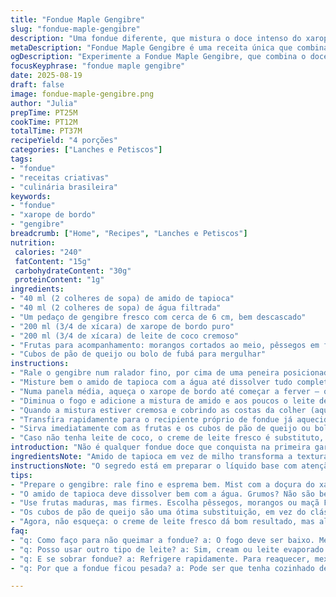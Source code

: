 ```yaml
---
title: "Fondue Maple Gengibre"
slug: "fondue-maple-gengibre"
description: "Uma fondue diferente, que mistura o doce intenso do xarope de bordo com o frescor picante do gengibre, numa base cremosa de leite de coco e um toque de amido de tapioca para dar consistência. Frutas frescas e bolos leves fazem a festa pra mergulhar, trazendo textura e contraste. Uma releitura que abandona o tradicional pra trazer sabores do Canadá e do Brasil numa combinação vibrante e que pode virar receita de família."
metaDescription: "Fondue Maple Gengibre é uma receita única que combina xarope de bordo e gengibre em uma base cremosa com frutas e pães."
ogDescription: "Experimente a Fondue Maple Gengibre, que combina o doce do xarope de bordo e o frescor do gengibre com frutas frescas e pães."
focusKeyphrase: "fondue maple gengibre"
date: 2025-08-19
draft: false
image: fondue-maple-gengibre.png
author: "Julia"
prepTime: PT25M
cookTime: PT12M
totalTime: PT37M
recipeYield: "4 porções"
categories: ["Lanches e Petiscos"]
tags:
- "fondue"
- "receitas criativas"
- "culinária brasileira"
keywords:
- "fondue"
- "xarope de bordo"
- "gengibre"
breadcrumb: ["Home", "Recipes", "Lanches e Petiscos"]
nutrition: 
 calories: "240"
 fatContent: "15g"
 carbohydrateContent: "30g"
 proteinContent: "1g"
ingredients:
- "40 ml (2 colheres de sopa) de amido de tapioca"
- "40 ml (2 colheres de sopa) de água filtrada"
- "Um pedaço de gengibre fresco com cerca de 6 cm, bem descascado"
- "200 ml (3/4 de xícara) de xarope de bordo puro"
- "200 ml (3/4 de xícara) de leite de coco cremoso"
- "Frutas para acompanhamento: morangos cortados ao meio, pêssegos em fatias grossas, maçã Fuji em gomos"
- "Cubos de pão de queijo ou bolo de fubá para mergulhar"
instructions:
- "Rale o gengibre num ralador fino, por cima de uma peneira posicionada sobre uma tigela para extrair o suco. Use as mãos para pressionar e aproveitar ao máximo — deve render cerca de 10 ml; reserve."
- "Misture bem o amido de tapioca com a água até dissolver tudo completamente, evitando qualquer grumo."
- "Numa panela média, aqueça o xarope de bordo até começar a ferver — o cheiro enche a cozinha, doce e amadeirado."
- "Diminua o fogo e adicione a mistura de amido e aos poucos o leite de coco, mexendo sempre pra não queimar no fundo; a textura começa a engrossar depois dos primeiros minutos, fique atento."
- "Quando a mistura estiver cremosa e cobrindo as costas da colher (aquela camada que não escorre rápido), adicione o suco de gengibre para dar o toque final, mexa delicadamente apenas para incorporar — o gengibre não pode perder a cor vibrante nem o aroma fresco."
- "Transfira rapidamente para o recipiente próprio de fondue já aquecido para manter a temperatura."
- "Sirva imediatamente com as frutas e os cubos de pão de queijo ou bolo. Aproveite a mistura de quente com fresco, doce com picante. Se passar do ponto, a fondue fica pesada e perde brilho — melhor preparar na hora."
- "Caso não tenha leite de coco, o creme de leite fresco é substituto, mas perde o toque exótico; xarope comum pode ser usado, mas reduz a complexidade do sabor."
introduction: "Não é qualquer fondue doce que conquista na primeira garfada — tem que ter contraste, charme e aquele pingo de ousadia. Xarope de bordo traz a doçura rica, mas sozinho vira enjoativo; juntando o gengibre fresco o caldo ganha vida, acende o paladar com um leve ardor que vai além do esperado. Troquei o creme tradicional por leite de coco na última tentativa: que diferença, reforçou a cremosidade e trouxe um fundo levemente adocicado de coco que harmoniza perfeitamente com frutas brasileiras e o pão de queijo. Cada preparo é um aprendizado sobre temperatura e consistência, e a chave está em reconhecer quando o líquido está no ponto, espesso o suficiente para grudar, mas ainda fluido. Misturei o amido de tapioca no lugar do milho pra dar uma textura mais gostosa, mais elástica e menos pastosa. O aroma do gengibre ralado que entra na panela quente é sinal que a fondue já tá quase pronta. Não tem segredo, tem prática."
ingredientsNote: "Amido de tapioca em vez de milho transforma a textura, deixando mais translúcida e com toque gelatinoso que funciona melhor na fondue. Leite de coco substitui creme e mantém a cremosidade com um sabor interessante, além de agradar vegetarianos que evitam laticínios. Gengibre fresco tem que ser ralado bem fino para extrair o máximo do suco — se for turbulento, pode ficar com fibras que dão textura não desejada. Xarope de bordo puro é essencial, evita aquela doçura artificial dos xarope comuns. Para frutas, escolha sempre as maduras, mas firmes — evitam que desmanchem ao mergulhar. Cubos de pão de queijo são um diferencial brasileiro que substituem comédia a clássica torrada, enquanto o bolo de fubá aporta sabor e textura. A água deve ser filtrada para evitar sabores estranhos que comprometem o delicado equilíbrio."
instructionsNote: "O segredo está em preparar o líquido base com atenção: o amido deve dissolver totalmente antes de levar ao fogo para evitar grumos incômodos. O odor do xarope fervendo serve como indicador que o calor está alto demais; reduza para não escurecer. Incorpore o leite de coco aos poucos, mexendo constantemente para evitar que talhe. O ponto ideal? Teste passando colher na panela — se forma uma camada que demora a escorrer, tá certo. Adicione o suco de gengibre por último para preservar aroma e frescor. Manter a fondue em temperatura constante evita que ela endureça ou queime no fundo, então use placa ou réchaud com regulador. Frutas devem estar preparadas antes para servir sem demora. Alternativas para quem não tenha o leite de coco são creme de leite fresco ou leite evaporado, embora filosofia muda o resultado sensorial. Em caso de sobra, esfrie e refrigere, reaquecer mexendo evita separação."
tips:
- "Prepare o gengibre: rale fino e esprema bem. Mist com a doçura do xarope. Não deixe fibras, a textura importa. O suco é essencial. O cheiro do gengibre vai encher a cozinha. Aroma intenso."
- "O amido de tapioca deve dissolver bem com a água. Grumos? Não são bem-vindos. A mistura é fundamental para a consistência perfeita. Fique atento ao ponto que ela se afina e liga fácil."
- "Use frutas maduras, mas firmes. Escolha pêssegos, morangos ou maçã Fuji. Elas não devem desmanchar. O contraste com o quente da fondue é essencial. Pode até experimentar com mangas ou kiwi."
- "Os cubos de pão de queijo são uma ótima substituição, em vez do clássico. São brasileiros e trazem um sabor único. Prepare o bolo de fubá como opção. Textura leve que combina com tudo."
- "Agora, não esqueça: o creme de leite fresco dá bom resultado, mas algo perde. O sabor será mais suave. O leite de coco é sempre o melhor. E a água precisa ser filtrada, ok? Detalhes fazem a diferença."
faq:
- "q: Como faço para não queimar a fondue? a: O fogo deve ser baixo. Mexa sempre. O xarope fervendo significa que precisa encorpar. Se escurecer, tudo pode ficar amargo. Cuidado precisa!"
- "q: Posso usar outro tipo de leite? a: Sim, cream ou leite evaporado funcionam. O gosto muda, mas não é ruim. O coco é melhor, porém. Experimentar é sempre válido. O que vale é a textura."
- "q: E se sobrar fondue? a: Refrigere rapidamente. Para reaquecer, mexa sempre. Isso evita que se separe. Não deixa endurecer. Serve no dia seguinte, mas deve ser com cuidado. Prato legal."
- "q: Por que a fondue ficou pesada? a: Pode ser que tenha cozinhado demais. Ou o amido não foi bem misturado. O ponto é crucial. Teste com a colher, se grudar tá pronto. Se a mistura não escorre, é hora."

---
```

